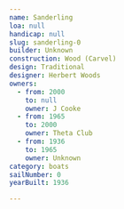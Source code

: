 ```yaml
---
name: Sanderling
loa: null
handicap: null
slug: sanderling-0
builder: Unknown
construction: Wood (Carvel)
design: Traditional
designer: Herbert Woods
owners:
  - from: 2000
    to: null
    owner: J Cooke
  - from: 1965
    to: 2000
    owner: Theta Club
  - from: 1936
    to: 1965
    owner: Unknown
category: boats
sailNumber: 0
yearBuilt: 1936

---
```

